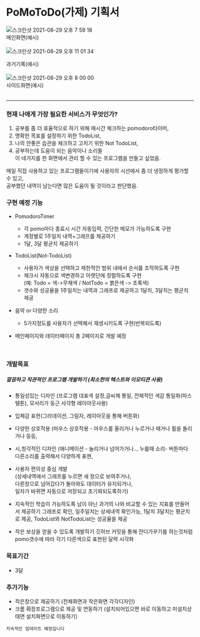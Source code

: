 # PoMoToDo(가제) 기획서

![스크린샷 2021-08-29 오후 7 59 18](https://user-images.githubusercontent.com/81023768/131248279-785abf9c-1497-40fb-817e-1239ae25868a.png)  
메인화면(예시)  
<br/>
![스크린샷 2021-08-29 오후 11 01 34](https://user-images.githubusercontent.com/81023768/131253156-b5d4ab15-1ef3-49d9-b504-5346cc304244.png)

과거기록(예시)  
<br/>
![스크린샷 2021-08-29 오후 8 00 00](https://user-images.githubusercontent.com/81023768/131248282-bf753386-a41b-46dc-8b33-2aaa79da774d.png)  
사이드화면(예시)  
<br/>

---
  
### 현재 나에게 가장 필요한 서비스가 무엇인가?  
   1. 공부를 좀 더 효율적으로 하기 위해 매시간 체크하는 pomodoro타이머,  
   2. 명확한 목표를 설정하기 위한 TodoList,  
   3. 나의 안좋은 습관을 체크하고 고치기 위한 Not TodoList,  
   4. 공부하는데 도움이 되는 음악이나 소리들   
   이 네가지를 한 화면에서 관리 할 수 있는 프로그램을 만들고 싶었음.  
   
   매일 직접 사용하고 있는 프로그램들이기에 사용자의 시선에서 좀 더 냉정하게 평가할 수 있고,  
   공부했던 내역이 남는다면 많은 도움이 될 것이라고 판단했음.  
   
   ### 구현 예정 기능  
   - PomodoroTimer  
      - 각 pomo마다 종료시 시간 자동입력, 간단한 메모가 가능하도록 구현  
      - 계정별로 1주일치 내역+그래프를 제공하기  
      - 1달, 3달 평균치 제공하기  
      
   - TodoList(Not-TodoList)
      - 사용자가 색상을 선택하고 제한적인 범위 내에서 순서를 조작하도록 구현  
      - 체크시 자동으로 색변경하고 아랫단에 정렬하도록 구현   
        (예:  Todo = 색->무채색 / NotTodo = 붉은색 -> 초록색)  
      - 갯수와 성공율을 1주일치는 내역과 그래프로 제공하고 1달치, 3달치는  평균치 제공
      
   - 음악 or 다양한 소리  
      - 5가지정도를 사용자가 선택해서 재생시키도록 구현(반복되도록)  
   - 메인페이지와 데이터페이지 총 2페이지로 개발 예정
   <br/>
   
      
   ### 개발목표
   ##### 깔끔하고 직관적인 프로그램 개발하기 (최소한의 텍스트와 이모티콘 사용) 
   
   - 통일성있는 디자인 (프로그램 대표색 설정,글씨체 통일, 전체적인 색감 통일화(파스텔톤), 모서리가 둥근 사각형 레이아웃사용)

   - 입체감 표현(그라데이션, 그림자, 레이아웃을 통해 버튼화)  

   - 다양한 상호작용 (마우스 상호작용 - 마우스를 올리거나 누르거나 떼거나 휠을 돌리거나 등등,  

   - 시,청각적인 디자인 (애니메이션 - 눌리거나 넘어가거나.., 누를때 소리- 버튼마다 다른소리를 출력해서 다양하게 표현,

   - 사용자 편의성 중심 개발  
     (상세내역에서 그래프를 누르면 새 창으로 보여주거나,  
       다른창으로 넘어갔다가 돌아와도 데이터가 유지되거나,   
       일자가 바뀌면 자동으로 저장되고 초기화되도록하기)
       
   - 지속적인 학습이 가능하도록 남이 아닌 과거의 나와 비교할 수 있는 지표를 만들어서 제공하기
     그래프로 확인, 일주일치는 상세내역 확인가능, 1달치 3달치는 평균치로 제공, TodoList와 NotTodoList는  성공율을 제공
     
   - 작은 보상을 얻을 수 있도록 개발하기
     깃허브 커밋을 통해 잔디가꾸기를 하는것처럼 pomo갯수에 따라 각기 다른색으로 표현된 달력 시각화
   
   
   ### 목표기간
   - 3달
  
   ### 추가기능
  -  작은창으로 제공하기  (전체화면과 작은화면 각각디자인)
  -  크롬 확장프로그램으로 제공 및 연동하기 (설치되어있으면 바로 이동하고 미설치상태면 설치화면으로 이동하기)
   
   
```
지속적인 업데이트 예정입니다
```
